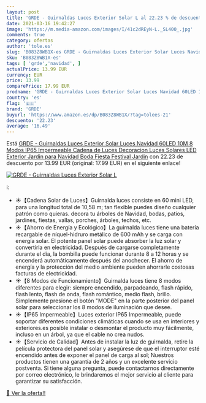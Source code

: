 ```yaml
---
layout: post
title: 'GRDE - Guirnaldas Luces Exterior Solar L al 22.23 % de descuento'
date: 2021-03-16 19:42:27
image: 'https://m.media-amazon.com/images/I/41c2dREyN-L._SL400_.jpg'
comments: true
category: ofertas
author: 'tole.es'
slug: 'B083Z8WB1X-es GRDE - Guirnaldas Luces Exterior Solar Luces Navidad 60LED...'
sku: 'B083Z8WB1X-es'
tags: [ 'grde','navidad', ]
actualPrice: 13.99 EUR
currency: EUR
price: 13.99
comparePrice: 17.99 EUR
prodname: 'GRDE - Guirnaldas Luces Exterior Solar Luces Navidad 60LED 10M 8 Modos IP65 Impermeable Cadena de Luces Decoracion  Luces Solares LED Exterior Jardin para Navidad  Boda  Fiesta  Festival Jardin'
country: 'es'
flag: '🇪🇸'
brand: 'GRDE'
buyurl: 'https://www.amazon.es/dp/B083Z8WB1X/?tag=tolees-21'
descuento: '22.23'
average: '16.49'
---
```


Está [GRDE - Guirnaldas Luces Exterior Solar Luces Navidad 60LED 10M 8 Modos IP65 Impermeable Cadena de Luces Decoracion  Luces Solares LED Exterior Jardin para Navidad  Boda  Fiesta  Festival Jardin](https://www.amazon.es/dp/B083Z8WB1X/?tag=tolees-21) con 22.23 de descuento por 13.99 EUR (original: 17.99 EUR) en el siguiente enlace!

[![GRDE - Guirnaldas Luces Exterior Solar L](https://m.media-amazon.com/images/I/41c2dREyN-L._SL400_.jpg)](https://www.amazon.es/dp/B083Z8WB1X/?tag=tolees-21)

ℹ️:

- ☀️【Cadena Solar de Luces】Guirnalda luces consiste en 60 mini LED, para una longitud total de 10,58 m; tan flexible puedes diseño cualquier patrón como quieras. decora tu árboles de Navidad, bodas, patios, jardines, fiestas, vallas, porches, árboles, techos, etc.
- ☀️【Ahorro de Energía y Ecológico】La guirnalda luces tiene una batería recargable de níquel-hidruro metálico de 600 mAh y se carga con energía solar. El potente panel solar puede absorber la luz solar y convertirla en electricidad. Después de cargarse completamente durante el día, la bombilla puede funcionar durante 8 a 12 horas y se encenderá automáticamente después del anochecer. El ahorro de energía y la protección del medio ambiente pueden ahorrarle costosas facturas de electricidad.
- ☀️【8 Modos de Funcionamiento】Guirnalda luces tiene 8 modos diferentes para elegir: siempre encendido, parpadeando, flash rápido, flash lento, flash de onda, flash romántico, medio flash, brillo. Simplemente presione el botón "MODE" en la parte posterior del panel solar para seleccionar los 8 modos de iluminación que desee.
- ☀️【IP65 Impermeable】Luces exterior IP65 Impermeable, puede soportar diferentes condiciones climáticas cuando se usa en interiores y exteriores.es posible instalar o desmontar el producto muy fácilmente, incluso en un árbol, ya que el cable no crea nudos.
- ☀️【Servicio de Calidad】Antes de instalar la luz de guirnalda, retire la película protectora del panel solar y asegúrese de que el interruptor esté encendido antes de exponer el panel de carga al sol; Nuestros productos tienen una garantía de 2 años y un excelente servicio postventa. Si tiene alguna pregunta, puede contactarnos directamente por correo electrónico, le brindaremos el mejor servicio al cliente para garantizar su satisfacción.

[🛒 Ver la oferta!!](https://www.amazon.es/dp/B083Z8WB1X/?tag=tolees-21)
